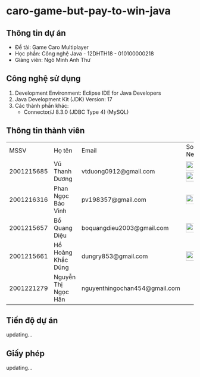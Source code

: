 # caro-game-but-pay-to-win-java

## Thông tin dự án

- Đề tài: Game Caro Multiplayer
- Học phần: Công nghệ Java - 12DHTH18 - 010100000218
- Giảng viên: Ngô Minh Anh Thư

## Công nghệ sử dụng

1. Development Environment: Eclipse IDE for Java Developers
2. Java Development Kit (JDK) Version: 17
3. Các thành phần khác:
    - Connector/J 8.3.0 (JDBC Type 4) (MySQL)

## Thông tin thành viên
<table>
    <tr>
        <td>MSSV</td>
        <td>Họ tên</td>
        <td>Email</td>
        <td>Social Networks</td>
        <td>Vai trò</td>
    </tr>
    <tr>
        <td>2001215685</td>
        <td>Vũ Thanh Dương</td>
        <td>vtduong0912@gmail.com</td>
        <td><a href="https://www.facebook.com/vuthanhdu0ng/"><img src="https://github.com/gauravghongde/social-icons/blob/master/PNG/Color/Facebook.png?raw=true" width="25" height="25"></a>
        <a href="https://steamcommunity.com/profiles/76561199560297622/"><img src="https://github.com/gauravghongde/social-icons/blob/master/PNG/Color/Steam.png?raw=true" width="25" height="25"></a>
        <a href="https://github.com/deethesaint"><img src="https://github.com/gauravghongde/social-icons/blob/master/PNG/Color/Github.png?raw=true" width="25" height="25"></a>
        </td>
        <td>Co-Team Leader</td>
    </tr>
    <tr>
        <td>2001216316</td>
        <td>Phan Ngọc Bảo Vinh</td>
        <td>pv198357@gmail.com</td>
        <td><a href="https://www.facebook.com/barovinh"><img src="https://github.com/gauravghongde/social-icons/blob/master/PNG/Color/Facebook.png?raw=true" width="25" height="25"></a></td>
        <td>Co-Team Leader</td>
    </tr>
    <tr>
        <td>2001215657</td>
        <td>Bồ Quang Diệu</td>
        <td>boquangdieu2003@gmail.com</td>
        <td><a href="https://www.facebook.com/dieu.bo.94"><img src="https://github.com/gauravghongde/social-icons/blob/master/PNG/Color/Facebook.png?raw=true" width="25" height="25"></a></td>
        <td>Member</td>
    </tr>
    <tr>
          <td>2001215661</td>
          <td>Hồ Hoàng Khắc Dũng</td>
          <td>dungry853@gmail.com</td>
          <td><a href="https://www.facebook.com/dungry853"><img src="https://github.com/gauravghongde/social-icons/blob/master/PNG/Color/Facebook.png?raw=true" width="25" height="25"></a></td>
          <td>Member</td>
      </tr>
    <tr>
          <td>2001221279</td>
          <td>Nguyễn Thị Ngọc Hân</td>
          <td>nguyenthingochan454@gmail.com</td>
          <td></td>
          <td>Member</td>
      </tr>
</table>

## Tiến độ dự án

updating...

## Giấy phép

updating...
